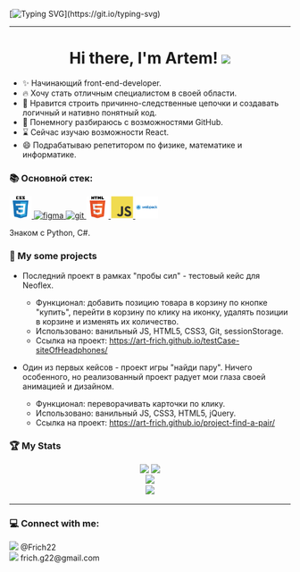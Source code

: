 [![Typing SVG](https://readme-typing-svg.herokuapp.com?font=Fira+Code&pause=1000&width=435&separator=%3C&lines=%3E+console.log('Hello%2C+World!');%3CHello%2C+World!)](https://git.io/typing-svg)
***
<h1 align="center">Hi there, I'm Artem!
 <img src="https://github.com/blackcater/blackcater/raw/main/images/Hi.gif" height="32"/>
</h1>

* ✨ Начинающий front-end-developer.
* 🔥 Хочу стать отличным специалистом в своей области.
* 👀 Нравится строить причинно-следственные цепочки и создавать логичный и нативно понятный код.
* 🐾 Понемногу разбираюсь с возможностями GitHub.
* ⌛ Сейчас изучаю возможности React.
* 😄 Подрабатываю репетитором по физике, математике и информатике.
<h3 align="left">📚 Основной стек:</h3>
<p align="left"> 
 <a href="https://www.w3schools.com/css/" target="_blank" rel="noreferrer"> <img src="https://raw.githubusercontent.com/devicons/devicon/master/icons/css3/css3-original-wordmark.svg" alt="css3" width="40" height="40"/> </a> <a href="https://www.figma.com/" target="_blank" rel="noreferrer"> <img src="https://www.vectorlogo.zone/logos/figma/figma-icon.svg" alt="figma" width="40" height="40"/> </a> <a href="https://git-scm.com/" target="_blank" rel="noreferrer"> <img src="https://www.vectorlogo.zone/logos/git-scm/git-scm-icon.svg" alt="git" width="40" height="40"/> </a> <a href="https://www.w3.org/html/" target="_blank" rel="noreferrer"> <img src="https://raw.githubusercontent.com/devicons/devicon/master/icons/html5/html5-original-wordmark.svg" alt="html5" width="40" height="40"/> </a> <a href="https://developer.mozilla.org/en-US/docs/Web/JavaScript" target="_blank" rel="noreferrer"> <img src="https://raw.githubusercontent.com/devicons/devicon/master/icons/javascript/javascript-original.svg" alt="javascript" width="40" height="40"/> </a> <a href="https://webpack.js.org" target="_blank" rel="noreferrer"> <img src="https://raw.githubusercontent.com/devicons/devicon/d00d0969292a6569d45b06d3f350f463a0107b0d/icons/webpack/webpack-original-wordmark.svg" alt="webpack" width="40" height="40"/> </a> 
</p>
<p>Знаком с Python, C#.</p>

### 👀 My some projects
* Последний проект в рамках "пробы сил" - тестовый кейс для Neoflex.
     - Функционал: добавить позицию товара в корзину по кнопке "купить", перейти в корзину по клику на иконку, удалять позиции в корзине и изменять их количество.
     - Использовано: ванильный JS, HTML5, CSS3, Git, sessionStorage.
     - Ссылка на проект: https://art-frich.github.io/testCase-siteOfHeadphones/

* Один из первых кейсов - проект игры "найди пару". Ничего особенного, но реализованный проект радует мои глаза своей анимацией и дизайном.
     - Функционал: переворачивать карточки по клику.
     - Использовано: ванильный JS, CSS3, HTML5, jQuery.
     - Ссылка на проект: https://art-frich.github.io/project-find-a-pair/

### 🏆 My Stats
<!-- https://github-readme-stats-ruby-one.vercel.app -->
<!-- github-readme-stats-sigma-five.vercel.app -->
<!-- https://github-readme-stats.vercel.app -->
<div align="center">
 <img style="height: 150px;" src="https://github-readme-stats-sigma-five.vercel.app/api?username=Art-Frich&show_icons=true&theme=merko" />
 <img style="height: 150px;" src="https://github-readme-stats-sigma-five.vercel.app/api/top-langs/?username=Art-Frich&theme=merko&layout=compact" />
</div>
<div align="center">
 <img src="https://www.codewars.com/users/Frich22/badges/large?theme=dark">
</div>
<div align="center">
 <img src="https://leetcode-stats-six.vercel.app/api?username=Art-Frich&theme=dark">
</div>
<hr>
<h3 align="left"> 💻 Connect with me:</h3>
<p align="left">
 <div>
  <img src="https://img.shields.io/badge/Telegram-2CA5E0?style=for-the-badge&logo=telegram&logoColor=white">
  <span>@Frich22</span>
 </div>
 <div>
  <img src="https://img.shields.io/badge/Gmail-D14836?style=for-the-badge&logo=gmail&logoColor=white">
  <span>frich.g22@gmail.com</span>
 </div>
</p>
<!-- <div align="right">
 <img src="https://quotes-github-readme.vercel.app/api?type=horizontal&theme=merko" - рандомные цитаты/>
</div> -->
